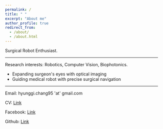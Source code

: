 ```yaml
---
permalink: /
title: " "
excerpt: "About me"
author_profile: true
redirect_from: 
  - /about/
  - /about.html
---
```


Surgical Robot Enthusiast.

------------------------------------------

Research interests: Robotics, Computer Vision, Biophotonics.
* Expanding surgeon's eyes with optical imaging
* Guiding medical robot with precise surgical navigation

------------------------------------------

Email: hyunggi.chang95 'at' gmail.com


CV: [Link](https://github.com/changh95/Curriculum-Vitae/blob/master/Curriculum_Vitae.pdf)


Facebook: [Link](https://www.facebook.com/harry.chang.982)


Github: [Link](https://github.com/changh95)
